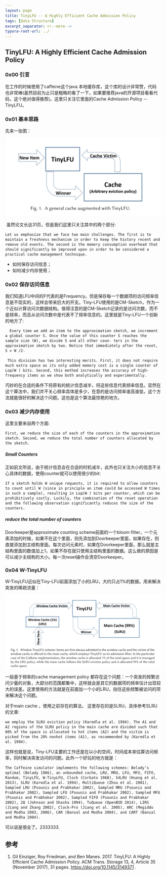 ```yaml
---
layout: page
title: TinyLFU -- A Highly Efficient Cache Admission Policy
tags: [Data Structure]
excerpt_separator: <!--more-->
typora-root-url: ../
---
```




## TinyLFU: A Highly Efficient Cache Admission Policy 

   

### 0x00 引言

   在工作的时候使用了caffeine这个java 本地缓存库，这个库的设计非常赞，代码也非常棒(虽然目前为止只是粗略的看了一下，如果要推荐java的开源项目看看代码，这个绝对值得推荐)。这里只关注它里面的Cache Admission Policy -- TinyLFU。



### 0x01 基本思路

   先来一张图：

![tiny-lfu-arch](/assets/img/tiny-lfu-arch.png)



​    虽然论文长达31页，但是我们这里只关注其中的两个部分:

```
Let us emphasize that we face two main challenges. The first is to maintain a freshness mechanism in order to keep the history recent and remove old events. The second is the memory consumption overhead that should significantly be improved upon in order to be considered a practical cache management technique.
```

* 如何保存访问信息；
* 如何减少内存使用；



### 0x02 保存访问信息

  我们知道LFU中间的F代表的是Frequency。但是保存每一个数据项的访问频率信息是不现实的，这样会带来巨大的开支。Tiny-LFU使用的是CM-Sketch，作为一个近似计算访问次数据结构。值得注意的是CM-Sketch记录的是访问次数，而不是频率，而且从访问次数中是代表不了频率信息的。这里就是Tiny-LFU一个创新的地方了:

```
  Every time we add an item to the approximation sketch, we increment a global counter S. Once the value of this counter S reaches the sample size (W), we divide S and all other coun- ters in the approximation sketch by two. Notice that immediately after the reset, S = W /2. 
  
 This division has two interesting merits. First, it does not require much extra space as its only added memory cost is a single counter of Loд(W ) bits. Second, this method increases the accuracy of high-frequency items as we show both analytically and experimentally.
```

  巧妙的在合适的条件下将原有的统计信息减半，将这些信息代表频率信息。显然在这个算法中，我们并不关心频率具体是多少，在意的是访问频率谁高谁低，这个方法就能很好的解决这个问题。这也是这个算法最惊艳的地方。



### 0x03 减少内存使用

   这里主要来自两个方面:

```
First, we reduce the size of each of the counters in the approximation sketch. Second, we reduce the total number of counters allocated by the sketch.
```



##### Small Counters 

  正如前文所说，由于统计信息会在合适的时机减半，此外也只关注大小的信息不关心具体的数据，使用counter就可以使用很少的bit:

```
If a sketch holds W unique requests, it is required to allow counters to count until W (since in principle an item could be accessed W times in such a sample), resulting in Loд(W ) bits per counter, which can be prohibitively costly. Luckily, the combination of the reset operation and the following observation significantly reduces the size of the counters.
```



##### reduce the total number of counters

  Doorkeeper是approximate counting scheme前面的一个bloom filter，一个元素添加的时候，如果不在这个里面，则先添加到Doorkeeper里面，如果存在，则直接添加到主结构里面。每次访问元素时，如果在Doorkeeper里面，那么就是主结构里面的数值加上1，如果不存在就只使用主结构里面的数据。这么做的原因是可以减少主结构的大小。每一次reset操作会清空Doorkeeper。



### 0x04 W-TinyLFU

   W-TinyLFU近似在Tiny-LFU前面添加了小的LRU，大约只占1%的数据。用来解决突发的稀疏流量：

![w-tinglfu-arch](/assets/img/w-tinglfu-arch.png)

   一般基于频率的cache management policy 都存在这个问题：一个突发的频繁访问少量的对象，大部分的范围都集中，这样就会是其它的数据项的频率估计出现较大的误差。这里使用的方法就是在前面加一个小的LRU，挡住这些频繁被访问的项来解决这个问题。	

   对于main cache ，使用之前存在的算法， 这里存在的是SLRU，具体参考SLRU的文章:

```
we employ the SLRU eviction policy (Karedla et al. 1994). The A1 and A2 regions of the SLRU policy in the main cache are divided such that 80% of the space is allocated to hot items (A2) and the victim is picked from the 20% nonhot items (A1), as recommended by (Karedla et al. 1994).
```

  这样也就是说，Tiny-LFU主要的工作还是在以小的空间，时间成本来估算访问频率，同时解决突发访问的问题。此外一个好玩的地方就是：

```
The Caffeine simulator implements the following schemes: Belady’s optimal (Belady 1966), an unbounded cache, LRU, MRU, LFU, MFU, FIFO, Random, TinyLFU, W-TinyLFU, Clock (Corbato 1968), S4LRU (Huang et al. 2013), SLRU (Karedla et al. 1994), MultiQueue (Zhou et al. 2001), Sampled LRU (Psounis and Prabhakar 2002), Sampled MRU (Psounis and Prabhakar 2002), Sampled LFU (Psounis and Prabhakar 2002), Sampled MFU (Psounis and Prabhakar 2002), Sampled FIFO (Psounis and Prabhakar 2002), 2Q (Johnson and Shasha 1994), TuQueue (OpenBSD 2014), LIRS (Jiang and Zhang 2002), Clock-Pro (Jiang et al. 2005), ARC (Megiddo and Modha 2003, 2006), CAR (Bansal and Modha 2004), and CART (Bansal and Modha 2004).
```

  可以说是很全了。2333333.



## 参考

1. Gil Einziger, Roy Friedman, and Ben Manes. 2017. TinyLFU: A Highly Efficient Cache Admission Policy. ACM Trans. Storage 13, 4, Article 35 (November 2017), 31 pages.  https://doi.org/10.1145/3149371 .